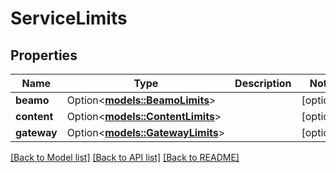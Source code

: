 # ServiceLimits

## Properties

Name | Type | Description | Notes
------------ | ------------- | ------------- | -------------
**beamo** | Option<[**models::BeamoLimits**](BeamoLimits.md)> |  | [optional]
**content** | Option<[**models::ContentLimits**](ContentLimits.md)> |  | [optional]
**gateway** | Option<[**models::GatewayLimits**](GatewayLimits.md)> |  | [optional]

[[Back to Model list]](../README.md#documentation-for-models) [[Back to API list]](../README.md#documentation-for-api-endpoints) [[Back to README]](../README.md)


